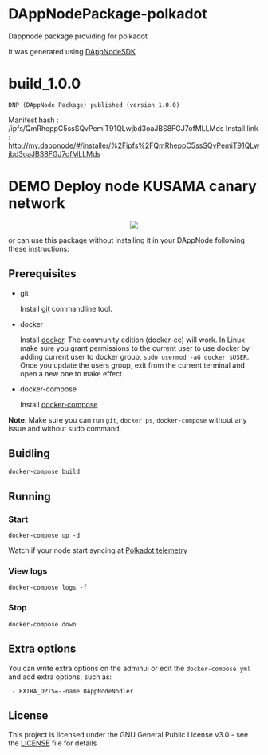 # DAppNodePackage-polkadot

Dappnode package providing for polkadot

It was generated using [DAppNodeSDK](https://github.com/dappnode/DAppNodeSDK)



  # build_1.0.0

    DNP (DAppNode Package) published (version 1.0.0) 
  Manifest hash : /ipfs/QmRheppC5ssSQvPemiT91QLwjbd3oaJBS8FGJ7ofMLLMds
  Install link : http://my.dappnode/#/installer/%2Fipfs%2FQmRheppC5ssSQvPemiT91QLwjbd3oaJBS8FGJ7ofMLLMds



# DEMO Deploy node KUSAMA canary network

<p align="center"><img src="/img/polkadot-kusama-deploy.gif?raw=true"/></p>

or can use this package without installing it in your DAppNode following these instructions:

## Prerequisites

- git

   Install [git](https://git-scm.com/book/en/v2/Getting-Started-Installing-Git) commandline tool.

- docker

   Install [docker](https://docs.docker.com/engine/installation). The community edition (docker-ce) will work. In Linux make sure you grant permissions to the current user to use docker by adding current user to docker group, `sudo usermod -aG docker $USER`. Once you update the users group, exit from the current terminal and open a new one to make effect.

- docker-compose

   Install [docker-compose](https://docs.docker.com/compose/install)
   
**Note**: Make sure you can run `git`, `docker ps`, `docker-compose` without any issue and without sudo command.


## Buidling

`docker-compose build`

## Running

### Start

`docker-compose up -d`

Watch if your node start syncing at [Polkadot telemetry](https://telemetry.polkadot.io)

### View logs

`docker-compose logs -f`

### Stop

`docker-compose down`

## Extra options

You can write extra options on the adminui or edit the `docker-compose.yml` and add extra options, such as:
```
 - EXTRA_OPTS=--name DAppNodeNodler
```

## License

This project is licensed under the GNU General Public License v3.0 - see the [LICENSE](LICENSE) file for details

